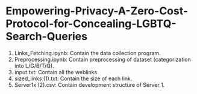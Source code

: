 # Empowering-Privacy-A-Zero-Cost-Protocol-for-Concealing-LGBTQ-Search-Queries

1. Links_Fetching.ipynb: Contain the data collection program.
2. Preprocessing.ipynb: Contain preprocessing of dataset (categorization into L/G/B/T/Q).
3. input.txt: Contain all the weblinks
4. sized_links (1).txt: Contain the size of each link.
5. Server1x (2).csv: Contain development structure of Server 1.
   
